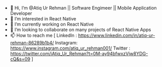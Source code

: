 - 👋 Hi, I’m @Atiq Ur Rehman || Software Engimeer || Mobile Application Developer
- 👀 I’m interested in React Native
- 🌱 I’m currently working on React Native
- 💞️ I’m looking to collaborate on many projects of React Native Apps 
- 📫 How to reach me [
LinkedIn : https://www.linkedin.com/in/atiq-ur-rehman-86289b1b4/
Instagram: https://www.instagram.com/atiq_ur_rehman001/
Twitter : https://twitter.com/iAtiq_Ur_Rehman?t=0M-ay94bfwxzVjw8YDG-cQ&s=09
 ]
<!---
AtiqDevExpert/AtiqDevExpert is a ✨ special ✨ repository because its `README.md` (this file) appears on your GitHub profile.
You can click the Preview link to take a look at your changes.
--->
